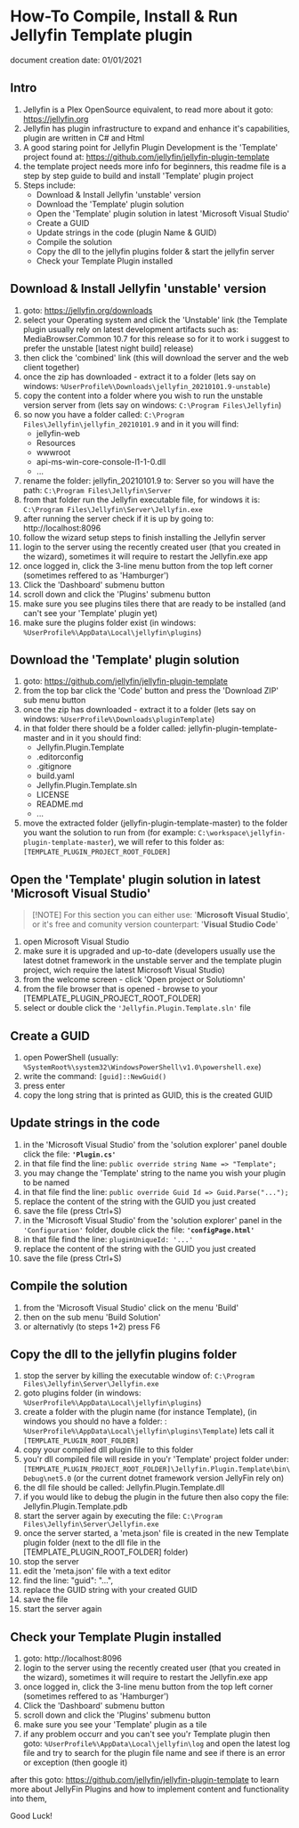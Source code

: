 # How-To Compile, Install & Run Jellyfin Template plugin
  
  
document creation date: 01/01/2021
  
## Intro
  
1. Jellyfin is a Plex OpenSource equivalent, to read more about it goto: https://jellyfin.org  
2. Jellyfin has plugin infrastructure to expand and enhance it's capabilities, plugin are written in C# and Html  
3. A good staring point for Jellyfin Plugin Development is the 'Template' project found at: https://github.com/jellyfin/jellyfin-plugin-template  
4. the template project needs more info for beginners, this readme file is a step by step guide to build and install 'Template' plugin project  
5. Steps include:  
	- Download & Install Jellyfin 'unstable' version
	- Download the 'Template' plugin solution
	- Open the 'Template' plugin solution in latest 'Microsoft Visual Studio'
	- Create a GUID
	- Update strings in the code (plugin Name & GUID)
	- Compile the solution
	- Copy the dll to the jellyfin plugins folder & start the jellyfin server
	- Check your Template Plugin installed  
	
  
## Download & Install Jellyfin 'unstable' version
  
1. goto: https://jellyfin.org/downloads  
2. select your Operating system and click the 'Unstable' link (the Template plugin usually rely on latest development artifacts such as: MediaBrowser.Common 10.7 for this release so for it to work i suggest to prefer the unstable [latest night build] release)  
3. then click the 'combined' link (this will download the server and the web client together)  
4. once the zip has downloaded - extract it to a folder (lets say on windows: `%UserProfile%\Downloads\jellyfin_20210101.9-unstable`)  
5. copy the content into a folder where you wish to run the unstable version server from (lets say on windows: `C:\Program Files\Jellyfin`)  
6. so now you have a folder called: `C:\Program Files\Jellyfin\jellyfin_20210101.9` and in it you will find:  
	- jellyfin-web
	- Resources
	- wwwroot
	- api-ms-win-core-console-l1-1-0.dll
	- ...  
7. rename the folder: jellyfin_20210101.9 to: Server so you will have the path: `C:\Program Files\Jellyfin\Server`  
8. from that folder run the Jellyfin executable file, for windows it is: `C:\Program Files\Jellyfin\Server\Jellyfin.exe`  
9. after running the server check if it is up by going to: http://localhost:8096  
10. follow the wizard setup steps to finish installing the Jellyfin server  
11. login to the server using the recently created user (that you created in the wizard), sometimes it will require to restart the Jellyfin.exe app  
12. once logged in, click the 3-line menu button from the top left corner (sometimes reffered to as 'Hamburger')  
13. Click the 'Dashboard' submenu button  
14. scroll down and click the 'Plugins' submenu button  
15. make sure you see plugins tiles there that are ready to be installed (and can't see your 'Template' plugin yet)  
16. make sure the plugins folder exist (in windows: `%UserProfile%\AppData\Local\jellyfin\plugins`)  
  
  
## Download the 'Template' plugin solution
  
1. goto: https://github.com/jellyfin/jellyfin-plugin-template  
2. from the top bar click the 'Code' button and press the 'Download ZIP' sub menu button  
3. once the zip has downloaded - extract it to a folder (lets say on windows: `%UserProfile%\Downloads\pluginTemplate`)  
4. in that folder there should be a folder called: jellyfin-plugin-template-master and in it you should find:  
	- Jellyfin.Plugin.Template
	- .editorconfig
	- .gitignore
	- build.yaml
	- Jellyfin.Plugin.Template.sln
	- LICENSE
	- README.md
	- ...  
5. move the extracted folder (jellyfin-plugin-template-master) to the folder you want the solution to run from (for example: `C:\workspace\jellyfin-plugin-template-master`), we will refer to this folder as: `[TEMPLATE_PLUGIN_PROJECT_ROOT_FOLDER]`  
  
  
## Open the 'Template' plugin solution in latest 'Microsoft Visual Studio'
  
>
> [!NOTE] 
> For this section you can either use: '**Microsoft Visual Studio**',
> or it's free and comunity version counterpart: '**Visual Studio Code**'
>
  
1. open Microsoft Visual Studio  
2. make sure it is upgraded and up-to-date (developers usually use the latest dotnet framework in the unstable server and the template plugin project, wich require the latest Microsoft Visual Studio)  
3. from the welcome screen - click 'Open project or Solutiomn'  
4. from the file browser that is opened - browse to your [TEMPLATE_PLUGIN_PROJECT_ROOT_FOLDER]  
5. select or double click the `'Jellyfin.Plugin.Template.sln'` file  
  
  
## Create a GUID
  
1. open PowerShell (usually: `%SystemRoot%\system32\WindowsPowerShell\v1.0\powershell.exe`)  
2. write the command: `[guid]::NewGuid()`  
3. press enter  
4. copy the long string that is printed as GUID, this is the created GUID  
  
  
## Update strings in the code
  
1. in the 'Microsoft Visual Studio' from the 'solution explorer' panel double click the file: **`'Plugin.cs'`**  
2. in that file find the line: `public override string Name => "Template";`  
3. you may change the 'Template' string to the name you wish your plugin to be named  
4. in that file find the line: `public override Guid Id => Guid.Parse("...");`  
5. replace the content of the string with the GUID you just created  
6. save the file (press Ctrl+S)  
7. in the 'Microsoft Visual Studio' from the 'solution explorer' panel in the `'Configuration'` folder, double click the file: **`'configPage.html'`**  
8. in that file find the line: `pluginUniqueId: '...'`  
9. replace the content of the string with the GUID you just created  
10. save the file (press Ctrl+S)  
  
  
## Compile the solution
  
1. from the 'Microsoft Visual Studio' click on the menu 'Build'  
2. then on the sub menu 'Build Solution'  
3. or alternativly (to steps 1+2) press F6  
  
  
## Copy the dll to the jellyfin plugins folder
  
1. stop the server by killing the executable window of: `C:\Program Files\Jellyfin\Server\Jellyfin.exe`  
2. goto plugins folder (in windows: `%UserProfile%\AppData\Local\jellyfin\plugins`)  
3. create a folder with the plugin name (for instance Template), (in windows you should no have a folder: : `%UserProfile%\AppData\Local\jellyfin\plugins\Template`) lets call it `[TEMPLATE_PLUGIN_ROOT_FOLDER]`  
4. copy your compiled dll plugin file to this folder  
5. you'r dll compiled file will reside in you'r 'Template' project folder under: `[TEMPLATE_PLUGIN_PROJECT_ROOT_FOLDER]\Jellyfin.Plugin.Template\bin\Debug\net5.0` (or the current dotnet framework version JellyFin rely on)  
6. the dll file should be called: Jellyfin.Plugin.Template.dll  
7. if you would like to debug the plugin in the future then also copy the file: Jellyfin.Plugin.Template.pdb  
8. start the server again by executing the file: `C:\Program Files\Jellyfin\Server\Jellyfin.exe`  
9. once the server started, a 'meta.json' file is created in the new Template plugin folder (next to the dll file in the [TEMPLATE_PLUGIN_ROOT_FOLDER] folder)  
10. stop the server  
11. edit the 'meta.json' file with a text editor  
12. find the line: "guid": "...",  
13. replace the GUID string with your created GUID  
14. save the file  
15. start the server again  
  
  
## Check your Template Plugin installed
  
1. goto: http://localhost:8096  
2. login to the server using the recently created user (that you created in the wizard), sometimes it will require to restart the Jellyfin.exe app  
3. once logged in, click the 3-line menu button from the top left corner (sometimes reffered to as 'Hamburger')  
4. Click the 'Dashboard' submenu button  
5. scroll down and click the 'Plugins' submenu button  
6. make sure you see your 'Template' plugin as a tile  
7. if any problem occurr and you can't see you'r Template plugin then goto: `%UserProfile%\AppData\Local\jellyfin\log` and open the latest log file and try to search for the plugin file name and see if there is an error or exception (then google it)  
  
after this goto: https://github.com/jellyfin/jellyfin-plugin-template
to learn more about JellyFin Plugins and how to implement content and functionality into them,
  
Good Luck!
  
